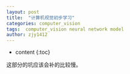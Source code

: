 ```yaml
---
layout: post
title:  "计算机视觉初步学习"
categories: computer_vision
tags:  computer_vision neural network model
author: zjy1412
---
```


* content
{:toc}

这部分的坑应该会补的比较慢。